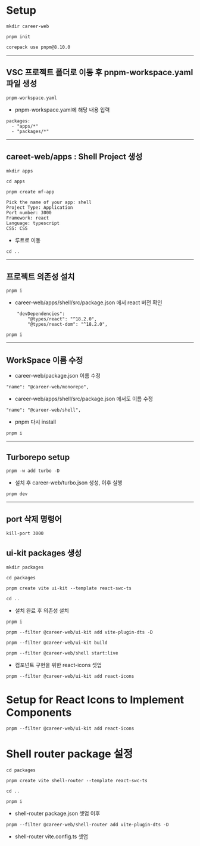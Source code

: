 # Setup

```
mkdir career-web
```

```
pnpm init
```

```
corepack use pnpm@8.10.0
```

---

## VSC 프로젝트 폴더로 이동 후 pnpm-workspace.yaml파일 생성

```
pnpm-workspace.yaml
```

-   pnpm-workspace.yaml에 해당 내용 입력

```
packages:
  - "apps/*"
  - "packages/*"
```

---

## careet-web/apps : Shell Project 생성

```
mkdir apps
```

```
cd apps
```

```
pnpm create mf-app
```

```
Pick the name of your app: shell
Project Type: Application
Port number: 3000
Framework: react
Language: typescript
CSS: CSS
```

-   루트로 이동

```
cd ..
```

---

## 프로젝트 의존성 설치

```
pnpm i
```

-   career-web/apps/shell/src/package.json 에서 react 버전 확인

```
    "devDependencies":
        "@types/react": "^18.2.0",
        "@types/react-dom": "^18.2.0",
```

```
pnpm i
```

---

## WorkSpace 이름 수정

-   career-web/package.json 이름 수정

```
"name": "@career-web/monorepo",
```

-   career-web/apps/shell/src/package.json 에서도 이름 수정

```
"name": "@career-web/shell",
```

-   pnpm 다시 install

```
pnpm i
```

---

## Turborepo setup

```
pnpm -w add turbo -D
```

-   설치 후 career-web/turbo.json 생성, 이후 실행

```
pnpm dev
```

---

## port 삭제 명령어

```
kill-port 3000
```

## ui-kit packages 생성

```
mkdir packages
```

```
cd packages
```

```
pnpm create vite ui-kit --template react-swc-ts
```

```
cd ..
```

-   설치 완료 후 의존성 설치

```
pnpm i
```

```
pnpm --filter @career-web/ui-kit add vite-plugin-dts -D
```

```
pnpm --filter @career-web/ui-kit build
```

```
pnpm --filter @career-web/shell start:live
```

-   컴포넌트 구현을 위한 react-icons 셋업

```
pnpm --filter @career-web/ui-kit add react-icons
```

# Setup for React Icons to Implement Components

```
pnpm --filter @career-web/ui-kit add react-icons
```

# Shell router package 설정

```
cd packages
```

```
pnpm create vite shell-router --template react-swc-ts
```

```
cd ..
```

```
pnpm i
```

-   shell-router package.json 셋업 이후

```
pnpm --filter @career-web/shell-router add vite-plugin-dts -D
```

-   shell-router vite.config.ts 셋업
